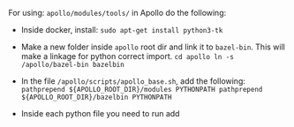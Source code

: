 

For using:  `apollo/modules/tools/`  in Apollo do the following:

* Inside docker, install: 
`sudo apt-get install python3-tk`

* Make a new folder inside `apollo` root dir and link it to `bazel-bin`. This will make a linkage for python correct import.
`cd apollo
ln -s /apollo/bazel-bin bazelbin 
`  
* In the  file `/apollo/scripts/apollo_base.sh`, add the following:
` pathprepend ${APOLLO_ROOT_DIR}/modules PYTHONPATH
  pathprepend ${APOLLO_ROOT_DIR}/bazelbin PYTHONPATH`

* Inside each python file you need to run add
